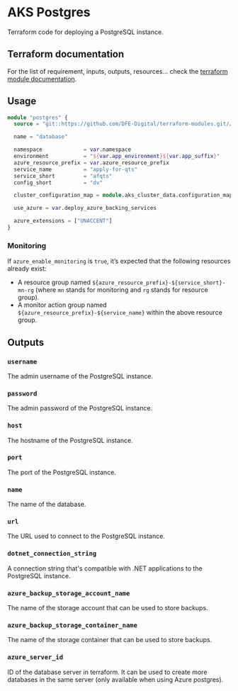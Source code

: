 # AKS Postgres

Terraform code for deploying a PostgreSQL instance.

## Terraform documentation
For the list of requirement, inputs, outputs, resources... check the [terraform module documentation](tfdocs).

## Usage

```terraform
module "postgres" {
  source = "git::https://github.com/DFE-Digital/terraform-modules.git//aks/postgres?ref=stable"

  name = "database"

  namespace             = var.namespace
  environment           = "${var.app_environment}${var.app_suffix}"
  azure_resource_prefix = var.azure_resource_prefix
  service_name          = "apply-for-qts"
  service_short         = "afqts"
  config_short          = "dv"

  cluster_configuration_map = module.aks_cluster_data.configuration_map

  use_azure = var.deploy_azure_backing_services

  azure_extensions = ["UNACCENT"]
}
```

### Monitoring

If `azure_enable_monitoring` is `true`, it’s expected that the following resources already exist:

- A resource group named `${azure_resource_prefix}-${service_short}-mn-rg` (where `mn` stands for monitoring and `rg` stands for resource group).
- A monitor action group named `${azure_resource_prefix}-${service_name}` within the above resource group.

## Outputs

### `username`

The admin username of the PostgreSQL instance.

### `password`

The admin password of the PostgreSQL instance.

### `host`

The hostname of the PostgreSQL instance.

### `port`

The port of the PostgreSQL instance.

### `name`

The name of the database.

### `url`

The URL used to connect to the PostgreSQL instance.

### `dotnet_connection_string`

A connection string that's compatible with .NET applications to the PostgreSQL instance.

### `azure_backup_storage_account_name`

The name of the storage account that can be used to store backups.

### `azure_backup_storage_container_name`

The name of the storage container that can be used to store backups.

### `azure_server_id`

ID of the database server in terraform. It can be used to create more databases in the same server (only available when using Azure postgres).
